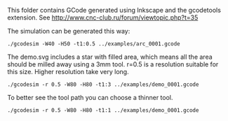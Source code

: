 This folder contains GCode generated using Inkscape and the gcodetools
extension. See http://www.cnc-club.ru/forum/viewtopic.php?t=35

The simulation can be generated this way:

    ./gcodesim -W40 -H50 -t1:0.5 ../examples/arc_0001.gcode

The demo.svg includes a star with filled area, which means all the area
should be milled away using a 3mm tool. r=0.5 is a resolution suitable
for this size. Higher resolution take very long.

    ./gcodesim -r 0.5 -W80 -H80 -t1:3 ../examples/demo_0001.gcode

To better see the tool path you can choose a thinner tool.

    ./gcodesim -r 0.5 -W80 -H80 -t1:1 ../examples/demo_0001.gcode

